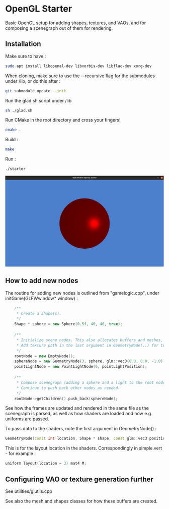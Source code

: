 # OpenGL Starter

Basic OpenGL setup for adding shapes, textures, and VAOs, and for composing a scenegraph out of them for rendering.

## Installation
Make sure to have :
```bash
sudo apt install libopenal-dev libvorbis-dev libflac-dev xorg-dev
```
When cloning, make sure to use the --recursive flag for the submodules under /lib, or do this after : 
```bash
git submodule update --init
```
Run the glad.sh script under /lib
```bash
sh ./glad.sh
```
Run CMake in the root directory and cross your fingers! 

```bash
cmake .
```
Build :
```bash
make
```
Run :
```bash
./starter
```
![Sphere](screenshot.png)

## How to add new nodes
The routine for adding new nodes is outlined from "gamelogic.cpp", under initGame(GLFWwindow* window) : 
```C++
    /**
     * Create a shape(s). 
     */ 
    Shape * sphere = new Sphere(0.5f, 40, 40, true);

    /** 
     * Initialize scene nodes. This also allocates buffers and meshes, or texture buffers.
     * Add texture path in the last argument in GeometryNode(..) for texture generation. 
     */
    rootNode = new EmptyNode();
    sphereNode = new GeometryNode(3, sphere, glm::vec3(0.0, 0.0, -1.0), ""); 
    pointLightNode = new PointLightNode(6, pointLightPosition);

    /** 
     * Compose scenegraph (adding a sphere and a light to the root node)
     * Continue to push back other nodes as needed. 
     */
    rootNode->getChildren().push_back(sphereNode);
 ```
 See how the frames are updated and rendered in the same file as the scenegraph is parsed, as well as how shaders are loaded and how e.g uniforms are passed. 
 
To pass data to the shaders, note the first argument in GeometryNode() : 

```C++
GeometryNode(const int location, Shape * shape, const glm::vec3 position, std::string texturePath)
```
This is for the layout location in the shaders. Correspondingly in simple.vert - for example : 

```C++
uniform layout(location = 3) mat4 M;
```

## Configuring VAO or texture generation further

See utilities/glutils.cpp

See also the mesh and shapes classes for how these buffers are created. 
    
